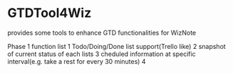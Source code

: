 # GTDTool4Wiz
provides some tools to enhance GTD functionalities for WizNote

Phase 1 function list
  1 Todo/Doing/Done list support(Trello like)
  2 snapshot of current status of each lists
  3 cheduled information at specific interval(e.g. take a rest for every 30 minutes)
  4  
